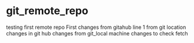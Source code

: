 # git_remote_repo
testing first remote repo
First changes from gitahub
line 1 from git location
changes in git hub
changes from git_local machine
changes to check fetch  
